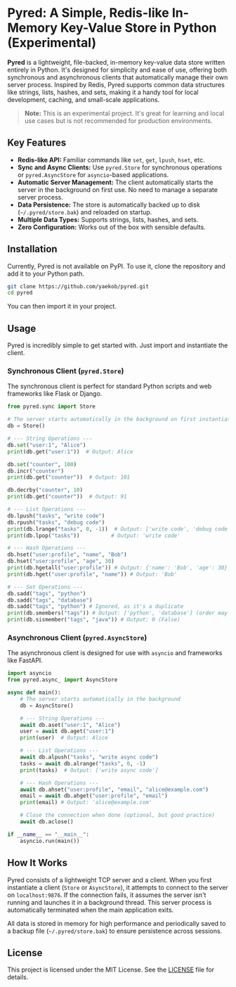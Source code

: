 # Pyred: A Simple, Redis-like In-Memory Key-Value Store in Python (Experimental)

**Pyred** is a lightweight, file-backed, in-memory key-value data store written entirely in Python. It's designed for simplicity and ease of use, offering both synchronous and asynchronous clients that automatically manage their own server process. Inspired by Redis, Pyred supports common data structures like strings, lists, hashes, and sets, making it a handy tool for local development, caching, and small-scale applications.

> **Note:** This is an experimental project. It's great for learning and local use cases but is not recommended for production environments.

## Key Features

-   **Redis-like API:** Familiar commands like `set`, `get`, `lpush`, `hset`, etc.
-   **Sync and Async Clients:** Use `pyred.Store` for synchronous operations or `pyred.AsyncStore` for `asyncio`-based applications.
-   **Automatic Server Management:** The client automatically starts the server in the background on first use. No need to manage a separate server process.
-   **Data Persistence:** The store is automatically backed up to disk (`~/.pyred/store.bak`) and reloaded on startup.
-   **Multiple Data Types:** Supports strings, lists, hashes, and sets.
-   **Zero Configuration:** Works out of the box with sensible defaults.

## Installation

Currently, Pyred is not available on PyPI. To use it, clone the repository and add it to your Python path.

```bash
git clone https://github.com/yaekob/pyred.git
cd pyred
```

You can then import it in your project.

## Usage

Pyred is incredibly simple to get started with. Just import and instantiate the client.

### Synchronous Client (`pyred.Store`)

The synchronous client is perfect for standard Python scripts and web frameworks like Flask or Django.

```python
from pyred.sync import Store

# The server starts automatically in the background on first instantiation
db = Store()

# --- String Operations ---
db.set("user:1", "Alice")
print(db.get("user:1"))  # Output: Alice

db.set("counter", 100)
db.incr("counter")
print(db.get("counter"))  # Output: 101

db.decrby("counter", 10)
print(db.get("counter"))  # Output: 91

# --- List Operations ---
db.lpush("tasks", "write code")
db.rpush("tasks", "debug code")
print(db.lrange("tasks", 0, -1))  # Output: ['write code', 'debug code']
print(db.lpop("tasks"))          # Output: 'write code'

# --- Hash Operations ---
db.hset("user:profile", "name", "Bob")
db.hset("user:profile", "age", 30)
print(db.hgetall("user:profile")) # Output: {'name': 'Bob', 'age': 30}
print(db.hget("user:profile", "name")) # Output: 'Bob'

# --- Set Operations ---
db.sadd("tags", "python")
db.sadd("tags", "database")
db.sadd("tags", "python") # Ignored, as it's a duplicate
print(db.smembers("tags")) # Output: ['python', 'database'] (order may vary)
print(db.sismember("tags", "java")) # Output: 0 (False)
```

### Asynchronous Client (`pyred.AsyncStore`)

The asynchronous client is designed for use with `asyncio` and frameworks like FastAPI.

```python
import asyncio
from pyred.async_ import AsyncStore

async def main():
    # The server starts automatically in the background
    db = AsyncStore()

    # --- String Operations ---
    await db.aset("user:1", "Alice")
    user = await db.aget("user:1")
    print(user)  # Output: Alice

    # --- List Operations ---
    await db.alpush("tasks", "write async code")
    tasks = await db.alrange("tasks", 0, -1)
    print(tasks)  # Output: ['write async code']

    # --- Hash Operations ---
    await db.ahset("user:profile", "email", "alice@example.com")
    email = await db.ahget("user:profile", "email")
    print(email) # Output: 'alice@example.com'

    # Close the connection when done (optional, but good practice)
    await db.aclose()

if __name__ == "__main__":
    asyncio.run(main())
```

## How It Works

Pyred consists of a lightweight TCP server and a client. When you first instantiate a client (`Store` or `AsyncStore`), it attempts to connect to the server on `localhost:9876`. If the connection fails, it assumes the server isn't running and launches it in a background thread. This server process is automatically terminated when the main application exits.

All data is stored in memory for high performance and periodically saved to a backup file (`~/.pyred/store.bak`) to ensure persistence across sessions.

## License

This project is licensed under the MIT License. See the [LICENSE](LICENSE) file for details.
